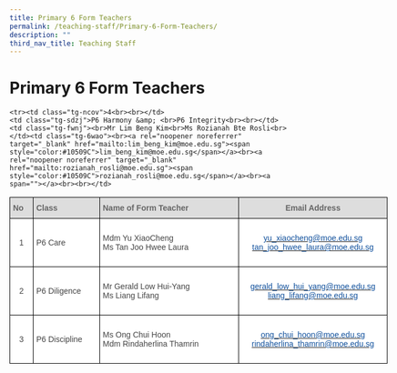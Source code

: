 ```yaml
---
title: Primary 6 Form Teachers
permalink: /teaching-staff/Primary-6-Form-Teachers/
description: ""
third_nav_title: Teaching Staff
---
```

Primary 6 Form Teachers
=======================

<style type="text/css">
.tg  {border-collapse:collapse;border-spacing:0;}
.tg td{border-color:black;border-style:solid;border-width:1px;font-family:Arial, sans-serif;font-size:14px;
  overflow:hidden;padding:10px 5px;word-break:normal;}
.tg th{border-color:black;border-style:solid;border-width:1px;font-family:Arial, sans-serif;font-size:14px;
  font-weight:normal;overflow:hidden;padding:10px 5px;word-break:normal;}
.tg .tg-sxkx{background-color:#FFF;color:#454545;text-align:center;vertical-align:top}
.tg .tg-a4yv{background-color:#DDD;color:#666;font-weight:bold;text-align:center;vertical-align:top}
.tg .tg-6wao{background-color:#FFF;color:#10509C;text-align:center;vertical-align:top}
.tg .tg-fwnj{background-color:#FFF;color:#454545;text-align:left;vertical-align:top}
.tg .tg-e14l{background-color:#DDD;color:#666;font-weight:bold;text-align:left;vertical-align:top}
.tg .tg-ncov{background-color:#FFF;color:#454545;text-align:center;vertical-align:middle}
.tg .tg-sdzj{background-color:#FFF;color:#454545;text-align:left;vertical-align:middle}
</style>
<table style="undefined;table-layout: fixed; width: 664px" class="tg">
<colgroup>
<col style="width: 41px">
<col style="width: 117px">
<col style="width: 245px">
<col style="width: 261px">
</colgroup>
<thead>
  <tr>
    <th class="tg-e14l">No<br></th>
    <th class="tg-e14l">Class</th>
    <th class="tg-e14l">Name of Form Teacher</th>
    <th class="tg-a4yv">Email Address</th>
  </tr>
</thead>
<tbody>
  <tr>
    <td class="tg-ncov">1</td>
    <td class="tg-sdzj">P6 Care</td>
    <td class="tg-fwnj"><br>Mdm Yu XiaoCheng<br>Ms Tan Joo Hwee Laura<br><br></td>
    <td class="tg-6wao"><br><a rel="noopener noreferrer" target="_blank" href="mailto:yu_xiaocheng@moe.edu.sg"><span style="color:#10509C">yu_xiaocheng@moe.edu.sg</span></a><br><a rel="noopener noreferrer" target="_blank" href="mailto:tan_joo_hwee_laura@moe.edu.sg"><span style="color:#10509C">tan_joo_hwee_laura@moe.edu.sg</span></a><br></td>
  </tr>
  <tr>
    <td class="tg-ncov">2</td>
    <td class="tg-sdzj">P6 Diligence</td>
    <td class="tg-sdzj">Mr Gerald Low Hui-Yang<br>Ms Liang Lifang<br></td>
    <td class="tg-sxkx"><br><a rel="noopener noreferrer" target="_blank" href="mailto:gerald_low_hui_yang@moe.edu.sg"><span style="color:#10509C">gerald_low_hui_yang@moe.edu.sg</span></a><br><a rel="noopener noreferrer" target="_blank" href="mailto:liang_lifang@moe.edu.sg"><span style="color:#10509C">liang_lifang@moe.edu.sg</span></a><br><br></td>
  </tr>
  <tr>
    <td class="tg-ncov">3</td>
    <td class="tg-sdzj">P6 Discipline</td>
    <td class="tg-fwnj"><br>Ms Ong Chui Hoon<br>Mdm Rindaherlina Thamrin</td>
    <td class="tg-6wao"><br><a rel="noopener noreferrer" target="_blank" href="mailto:ong_chui_hoon@moe.edu.sg"><span style="color:#10509C">ong_chui_hoon@moe.edu.sg</span></a><br><a rel="noopener noreferrer" target="_blank" href="mailto:rindaherlina_thamrin@moe.edu.sg"><span style="color:#10509C">rindaherlina_thamrin@moe.edu.sg</span></a><br><br></td>
  </tr>
	
	<tr><td class="tg-ncov">4<br><br></td>
    <td class="tg-sdzj">P6 Harmony &amp; <br>P6 Integrity<br><br></td>
    <td class="tg-fwnj"><br>Mr Lim Beng Kim<br>Ms Rozianah Bte Rosli<br>
    </td><td class="tg-6wao"><br><a rel="noopener noreferrer" target="_blank" href="mailto:lim_beng_kim@moe.edu.sg"><span style="color:#10509C">lim_beng_kim@moe.edu.sg</span></a><br><a rel="noopener noreferrer" target="_blank" href="mailto:rozianah_rosli@moe.edu.sg"><span style="color:#10509C">rozianah_rosli@moe.edu.sg</span></a><br><a span=""></a><br><br></td>
</tr></tbody>
</table>